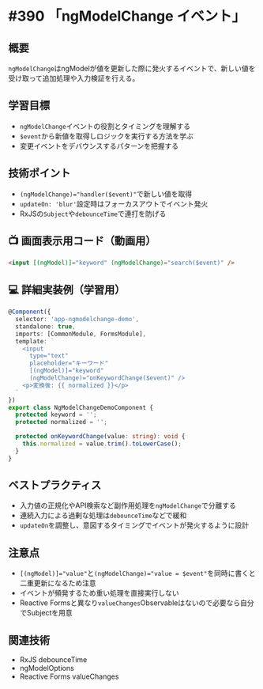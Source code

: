 # #390 「ngModelChange イベント」

## 概要
`ngModelChange`はngModelが値を更新した際に発火するイベントで、新しい値を受け取って追加処理や入力検証を行える。

## 学習目標
- `ngModelChange`イベントの役割とタイミングを理解する
- `$event`から新値を取得しロジックを実行する方法を学ぶ
- 変更イベントをデバウンスするパターンを把握する

## 技術ポイント
- `(ngModelChange)="handler($event)"`で新しい値を取得
- `updateOn: 'blur'`設定時はフォーカスアウトでイベント発火
- RxJSの`Subject`や`debounceTime`で連打を防げる

## 📺 画面表示用コード（動画用）
```html
<input [(ngModel)]="keyword" (ngModelChange)="search($event)" />
```

## 💻 詳細実装例（学習用）
```typescript
@Component({
  selector: 'app-ngmodelchange-demo',
  standalone: true,
  imports: [CommonModule, FormsModule],
  template: `
    <input
      type="text"
      placeholder="キーワード"
      [(ngModel)]="keyword"
      (ngModelChange)="onKeywordChange($event)" />
    <p>変換後: {{ normalized }}</p>
  `
})
export class NgModelChangeDemoComponent {
  protected keyword = '';
  protected normalized = '';

  protected onKeywordChange(value: string): void {
    this.normalized = value.trim().toLowerCase();
  }
}
```

## ベストプラクティス
- 入力値の正規化やAPI検索など副作用処理を`ngModelChange`で分離する
- 連続入力による過剰な処理は`debounceTime`などで緩和
- `updateOn`を調整し、意図するタイミングでイベントが発火するように設計

## 注意点
- `[(ngModel)]="value"`と`(ngModelChange)="value = $event"`を同時に書くと二重更新になるため注意
- イベントが頻発するため重い処理を直接実行しない
- Reactive Formsと異なり`valueChanges`Observableはないので必要なら自分でSubjectを用意

## 関連技術
- RxJS debounceTime
- ngModelOptions
- Reactive Forms valueChanges
